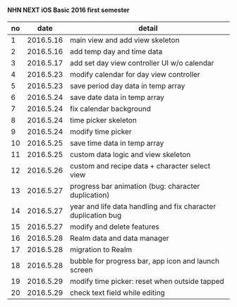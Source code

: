 #### NHN NEXT iOS Basic 2016 first semester

| no | date | detail | 
|-------- | ------------------- | ------------------ |
| 1 | 2016.5.16 | main view and add view skeleton |
| 2 | 2016.5.16 | add temp day and time data |
| 3 | 2016.5.17 | add set day view controller UI w/o calendar  |
| 4 | 2016.5.23 | modify calendar for day view controller |
| 5 | 2016.5.23 | save period day data in temp array |
| 6 | 2016.5.24 | save date data in temp array |
| 7 | 2016.5.24 | fix calendar background |
| 8 | 2016.5.24 | time picker skeleton |
| 9 | 2016.5.24 | modify time picker |
| 10 | 2016.5.25 | save time data in temp array |
| 11 | 2016.5.25 | custom data logic and view skeleton |
| 12 | 2016.5.26 | custom and recipe data + character select view |
| 13 | 2016.5.27 | progress bar animation (bug: character duplication) |
| 14 | 2016.5.27 | year and life data handling and fix character duplication bug |
| 15 | 2016.5.27 | modify and delete features |
| 16 | 2016.5.28 | Realm data and data manager |
| 17 | 2016.5.28 | migration to Realm |
| 18 | 2016.5.28 | bubble for progress bar, app icon and launch screen |
| 19 | 2016.5.29 | modify time picker: reset when outside tapped |
| 20 | 2016.5.29 | check text field while editing |
